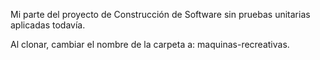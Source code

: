 Mi parte del proyecto de Construcción de Software sin pruebas unitarias aplicadas todavía.

Al clonar, cambiar el nombre de la carpeta a: maquinas-recreativas.
